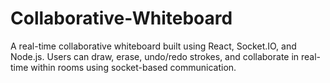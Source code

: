 # Collaborative-Whiteboard
A real-time collaborative whiteboard built using React, Socket.IO, and Node.js. Users can draw, erase, undo/redo strokes, and collaborate in real-time within rooms using socket-based communication.
